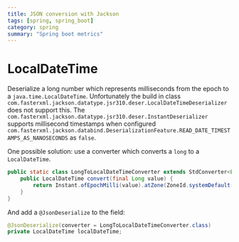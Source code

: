 ```yaml
---
title: JSON conversion with Jackson
tags: [spring, spring_boot]
category: spring
summary: "Spring boot metrics"
---
```


# LocalDateTime

Deserialize a long number which represents milliseconds from the epoch to a `java.time.LocalDateTime`. 
Unfortunately the build in class `com.fasterxml.jackson.datatype.jsr310.deser.LocalDateTimeDeserializer` does not support this. 
The `com.fasterxml.jackson.datatype.jsr310.deser.InstantDeserializer` supports millisecond timestamps when configured `com.fasterxml.jackson.databind.DeserializationFeature.READ_DATE_TIMESTAMPS_AS_NANOSECONDS` as `false`.
 
One possible solution: use a converter which converts a `long` to a `LocalDateTime`.
 
~~~java
public static class LongToLocalDateTimeConverter extends StdConverter<Long, LocalDateTime> {
    public LocalDateTime convert(final Long value) {
        return Instant.ofEpochMilli(value).atZone(ZoneId.systemDefault()).toLocalDateTime();
    }
}
~~~

And add a `@JsonDeserialize` to the field:

~~~java
@JsonDeserialize(converter = LongToLocalDateTimeConverter.class)
private LocalDateTime localDateTime;
~~~
 

